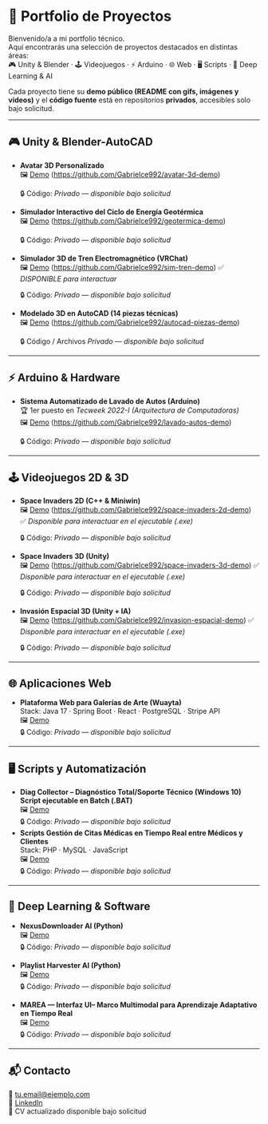 # 🌟 Portfolio de Proyectos

Bienvenido/a a mi portfolio técnico.  
Aquí encontrarás una selección de proyectos destacados en distintas áreas:  
🎮 Unity & Blender · 🕹️ Videojuegos · ⚡ Arduino · 🌐 Web · 🖥️ Scripts · 🤖 Deep Learning & AI  

Cada proyecto tiene su **demo público (README con gifs, imágenes y videos)** y el **código fuente** está en repositorios **privados**, accesibles solo bajo solicitud.

---

## 🎮 Unity & Blender-AutoCAD
- **Avatar 3D Personalizado**  
  🖼️ [Demo](https://github.com/Gabrielce992/avatar-3d-demo) (https://github.com/Gabrielce992/avatar-3d-demo)
  
  🔒 Código: *Privado — disponible bajo solicitud*  


- **Simulador Interactivo del Ciclo de Energía Geotérmica**  
  🖼️ [Demo](https://github.com/Gabrielce992/geotermica-demo)  (https://github.com/Gabrielce992/geotermica-demo)
  
  🔒 Código: *Privado — disponible bajo solicitud*  


- **Simulador 3D de Tren Electromagnético (VRChat)**  
  🖼️ [Demo](https://github.com/Gabrielce992/sim-tren-demo)  (https://github.com/Gabrielce992/sim-tren-demo)
  ✅ *DISPONIBLE para interactuar*
  
  🔒 Código: *Privado — disponible bajo solicitud*   
     

- **Modelado 3D en AutoCAD (14 piezas técnicas)**  
  🖼️ [Demo](https://github.com/Gabrielce992/autocad-piezas-demo) (https://github.com/Gabrielce992/autocad-piezas-demo)
  
  🔒 Código / Archivos *Privado — disponible bajo solicitud*   

---

## ⚡ Arduino & Hardware
- **Sistema Automatizado de Lavado de Autos (Arduino)**  
  🏆 1er puesto en *Tecweek 2022-I (Arquitectura de Computadoras)*  
  🖼️ [Demo](https://github.com/Gabrielce992/lavado-autos-demo)  (https://github.com/Gabrielce992/lavado-autos-demo)
   
  🔒 Código: *Privado — disponible bajo solicitud*  
  
---
## 🕹️ Videojuegos 2D & 3D
- **Space Invaders 2D (C++ & Miniwin)**  
  🖼️ [Demo](https://github.com/Gabrielce992/space-invaders-2d-demo)  (https://github.com/Gabrielce992/space-invaders-2d-demo)  
  ✅ *Disponible para interactuar en el ejecutable (.exe)*
  
  🔒 Código: *Privado — disponible bajo solicitud*  
- **Space Invaders 3D (Unity)**  
  🖼️ [Demo](https://github.com/Gabrielce992/space-invaders-3d-demo)  (https://github.com/Gabrielce992/space-invaders-3d-demo) 
  ✅ *Disponible para interactuar en el ejecutable (.exe)*
  
  🔒 Código: *Privado — disponible bajo solicitud*  
  
- **Invasión Espacial 3D (Unity + IA)**  
  🖼️ [Demo](https://github.com/Gabrielce992/invasion-espacial-demo) (https://github.com/Gabrielce992/invasion-espacial-demo)
  ✅ *Disponible para interactuar en el ejecutable (.exe)*
    
  🔒 Código: *Privado — disponible bajo solicitud*  
  
---

## 🌐 Aplicaciones Web
- **Plataforma Web para Galerías de Arte (Wuayta)**  
  Stack: Java 17 · Spring Boot · React · PostgreSQL · Stripe API  
  🖼️ [Demo](https://github.com/Gabrielce992/wuayta-demo)  
  🔒 Código: *Privado — disponible bajo solicitud*   
  
---

## 🖥️ Scripts y Automatización
- **Diag Collector – Diagnóstico Total/Soporte Técnico (Windows 10) Script ejecutable en Batch (.BAT)**  
  🖼️ [Demo](https://github.com/Gabrielce992/diag-collector-demo)  
  🔒 Código: *Privado — disponible bajo solicitud*  
- **Scripts Gestión de Citas Médicas en Tiempo Real entre Médicos y Clientes**  
  Stack: PHP · MySQL · JavaScript  
  🖼️ [Demo](https://github.com/Gabrielce992/citas-medicas-demo)  
  🔒 Código: *Privado — disponible bajo solicitud*  

---

## 🤖 Deep Learning & Software
- **NexusDownloader AI (Python)**  
  🖼️ [Demo](https://github.com/Gabrielce992/nexusdownloader-demo)  
  🔒 Código: *Privado — disponible bajo solicitud*  

- **Playlist Harvester AI (Python)**  
  🖼️ [Demo](https://github.com/Gabrielce992/playlist-harvester-demo)  
  🔒 Código: *Privado — disponible bajo solicitud*  

- **MAREA — Interfaz UI– Marco Multimodal para Aprendizaje Adaptativo en Tiempo Real**  
  🖼️ [Demo](https://github.com/Gabrielce992/marea-demo)  
  🔒 Código: *Privado — disponible bajo solicitud*  

---

## 📬 Contacto
📧 tu.email@ejemplo.com  
💼 [LinkedIn](https://linkedin.com/in/tuusuario)  
📄 CV actualizado disponible bajo solicitud
